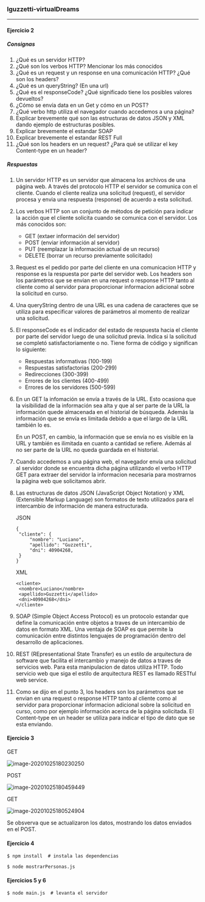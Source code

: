 ### lguzzetti-virtualDreams

------------------

#### Ejercicio 2

##### Consignas

1. ¿Qué es un servidor HTTP?
2. ¿Qué son los verbos HTTP? Mencionar los más conocidos
3. ¿Qué es un request y un response en una comunicación HTTP? ¿Qué son los headers?
4. ¿Qué es un queryString? (En una url)
5. ¿Qué es el responseCode? ¿Qué significado tiene los posibles valores devueltos?
6. ¿Cómo se envía data en un Get y cómo en un POST?
7. ¿Qué verbo http utiliza el navegador cuando accedemos a una página?
8. Explicar brevemente qué son las estructuras de datos JSON y XML dando ejemplo de estructuras posibles.
9. Explicar brevemente el estandar SOAP
10. Explicar brevemente el estandar REST Full
11. ¿Qué son los headers en un request? ¿Para qué se utilizar el key Content-type en un header?

##### Respuestas

1. Un servidor HTTP es un servidor que almacena los archivos de una página web. A través del protocolo HTTP el servidor se comunica con el cliente. Cuando el cliente realiza una solicitud (request), el servidor procesa y envia una respuesta (response) de acuerdo a esta solicitud.
   

2. Los verbos HTTP son un conjunto de métodos de petición para indicar la acción que el cliente solicita cuando se comunica con el servidor. Los más conocidos son:

   * GET (extaer información del servidor)
   * POST (enviar información al servidor)
   * PUT (reemplazar la información actual de un recurso)
   * DELETE (borrar un recurso previamente solicitado)
     

3. Request es el pedido por parte del cliente en una comunicacion HTTP y response es la respuesta por parte del servidor web. Los headers son los parámetros que se envian en una request o response HTTP tanto al cliente como al servidor para proporcionar informacion adicional sobre la solicitud en curso.
   

4. Una queryString dentro de una URL es una cadena de caracteres que se utiliza para especificar valores de parámetros al momento de realizar una solicitud.
   

5. El responseCode es el indicador del estado de respuesta hacia el cliente por parte del servidor luego de una solicitud previa. Indica si la solicitud se completó satisfactoriamente o no. Tiene forma de código y significan lo siguiente:
   

   * Respuestas informativas (100-199)
   * Respuestas satisfactorias (200-299)
   * Redirecciones (300-399)
   * Errores de los clientes (400-499)
   * Errores de los servidores (500-599)
     

6. En un GET la infomación se envía a través de la URL. Esto ocasiona que la visibilidad de la información sea alta y que al ser parte de la URL la información quede almacenada en el historial de búsqueda. Además la información que se envía es limitada debido a que el largo de la URL también lo es.

   En un POST, en cambio, la información que se envía no es visible en la URL y también es ilimitada en cuanto a cantidad se refiere. Además al no ser parte de la URL no queda guardada en el historial.

   

7. Cuando accedemos a una página web, el navegador envía una solicitud al servidor donde se encuentra dicha página utilizando el verbo HTTP GET para extraer del servidor la informacion necesaria para mostrarnos la página web que solicitamos abrir.
   

8. Las estructuras de datos JSON (JavaScript Object Notation) y XML (Extensible Markup Language) son formatos de texto utilizados para el intercambio de información de manera estructurada.

   JSON

   ```
   {
   	"cliente": {
   		"nombre": "Luciano",
   		"apellido": "Guzzetti",
   		"dni": 40904268,
   	}
   }
   ```

   XML

   ```
   <cliente>
   	<nombre>Luciano</nombre>
   	<apellido>Guzzetti</apellido>
   	<dni>40904268</dni>
   </cliente>
   ```

   

9. SOAP (Simple Object Access Protocol) es un protocolo estandar que define la comunicación entre objetos a traves de un intercambio de datos en formato XML. Una ventaja de SOAP es que permite la comunicación entre distintos lenguajes de programación dentro del desarrollo de aplicaciones.
   

10. REST (REpresentational State Transfer) es un estilo de arquitectura de software que facilita el intercambio y manejo de datos a traves de servicios web. Para esta manipulacion de datos utiliza HTTP. Todo servicio web que siga el estilo de arquitectura REST es llamado RESTful web service.
    

11. Como se dijo en el punto 3, los headers son los parámetros que se envian en una request o response HTTP tanto al cliente como al servidor para proporcionar informacion adicional sobre la solicitud en curso, como por ejemplo información acerca de la página solicitada. El Content-type en un header se utiliza para indicar el tipo de dato que se esta enviando.

    

#### Ejercicio 3

GET

![image-20201025180230250](C:\Users\Luciano\AppData\Roaming\Typora\typora-user-images\image-20201025180230250.png)

POST

![image-20201025180459449](C:\Users\Luciano\AppData\Roaming\Typora\typora-user-images\image-20201025180459449.png)



GET

![image-20201025180524904](C:\Users\Luciano\AppData\Roaming\Typora\typora-user-images\image-20201025180524904.png)

Se obsverva que se actualizaron los datos, mostrando los datos enviados en el POST.

#### Ejercicio 4

```
$ npm install  # instala las dependencias

$ node mostrarPersonas.js
```

#### Ejercicios 5 y 6

```
$ node main.js  # levanta el servidor
```

